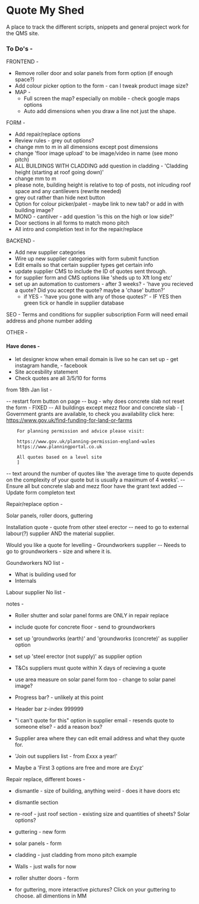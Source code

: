 <h1>Quote My Shed</h1>

A place to track the different scripts, snippets and general project work for the QMS site.

<h3>To Do's -</h3>

FRONTEND - 

- Remove roller door and solar panels from form option (if enough space?)
- Add colour picker option to the form - can I tweak product image size?
- MAP - 
    - Full screen the map? especially on mobile - check google maps options
    - Auto add dimensions when you draw a line not just the shape.

FORM - 

- Add repair/replace options
- Review rules - grey out options? 
- change mm to m in all dimensions except post dimensions
- change 'floor image upload' to be image/video in name (see mono pitch)
- ALL BUILDINGS WITH CLADDING add question in cladding - 'Cladding height (starting at roof going down)'
- change mm to m 
- please note, building height is relative to top of posts, not inlcuding roof space and any cantilevers (rewrite needed)
- grey out rather than hide next button
- Option for colour picker/palet - maybe link to new tab? or add in with building image?
- MONO - cantilver - add question 'is this on the high or low side?'
- Door sections in all forms to match mono pitch
- All intro and completion text in for the repair/replace 


BACKEND - 

- Add new supplier categories 
- Wire up new supplier categories with form submit function
- Edit emails so that certain supplier types get certain info 
- update supplier CMS to include the ID of quotes sent through. 
- for supplier form and CMS options like 'sheds up to Xft long etc' 
- set up an automation to customers - after 3 weeks? - 'have you recieved a quote? Did you accept the quote? maybe a 'chase' button?'
    - if YES - 'have you gone with any of those quotes?' - IF YES then green tick or handle in supplier database


SEO -
Terms and conditions for supplier subscription
Form will need email address and phone number adding


OTHER - 







<h4>Have dones - </h4>

- let designer know when email domain is live so he can set up - get instagram handle, - facebook 
- Site accesbility statement 
- Check quotes are all 3/5/10 for forms

from 18th Jan list - 

-- restart form button on page
-- bug - why does concrete slab not reset the form - FIXED
-- All buildings except mezz floor and concrete slab - 
        [
        Government grants are available, to check you availability click here: 
        https://www.gov.uk/find-funding-for-land-or-farms

        For planning permission and advice please visit:

        https://www.gov.uk/planning-permission-england-wales
        https://www.planningportal.co.uk

        All quotes based on a level site
        ]
-- text around the number of quotes like 'the average time to quote depends on the complexity of your quote but is usually a maximum of 4 weeks'.
-- Ensure all but concrete slab and mezz floor have the grant text added
-- Update form completon text 








Repair/replace option - 

Solar panels, roller doors, guttering 




Installation quote - quote from other steel erector 
-- need to go to external labour(?) supplier AND the material supplier. 

Would you like a quote for levelling - Groundworkers supplier
-- Needs to go to groundworkers - size and where it is. 

Goundworkers NO list - 
- What is building used for
- Internals

Labour supplier No list - 






notes - 


- Roller shutter and solar panel forms are ONLY in repair replace

- include quote for concrete floor - send to groundworkers

- set up 'groundworks (earth)' and 'groundworks (concrete)' as supplier option 

- set up 'steel erector (not supply)' as supplier option 

- T&Cs suppliers must quote within X days of recieving a quote

- use area measure on solar panel form too - change to solar panel image? 

- Progress bar? - unlikely at this point

- Header bar z-index 999999

- "i can't quote for this" option in supplier email - resends quote to someone else? - add a reason box? 

- Supplier area where they can edit email address and what they quote for. 

- 'Join out suppliers list - from £xxx a year!'

- Maybe a 'First 3 options are free and more are £xyz'





Repair replace, different boxes - 

- dismantle - size of building, anything weird - does it have doors etc
- dismantle section
- re-roof - just roof section - existing size and quantities of sheets? Solar options? 
- guttering - new form 
- solar panels - form
- cladding - just cladding from mono pitch example
- Walls - just walls for now 
- roller shutter doors - form 

- for guttering, more interactive pictures? Click on your guttering to choose. all dimentions in MM 